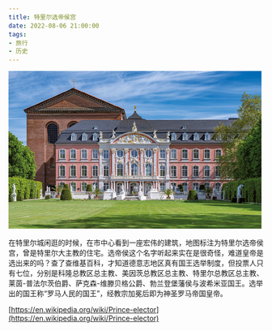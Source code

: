 ```yaml
---
title: 特里尔选帝侯宫
date: 2022-08-06 21:00:00
tags: 
- 旅行
- 历史
---
```


![](/images/202208062100.jpg)

在特里尔城闲逛的时候，在市中心看到一座宏伟的建筑，地图标注为特里尔选帝侯宫，曾是特里尔大主教的住宅。选帝侯这个名字听起来实在是很奇怪，难道皇帝是选出来的吗？查了查维基百科，才知道德意志地区真有国王选举制度，但投票人只有七位，分别是科隆总教区总主教、美因茨总教区总主教、特里尔总教区总主教、莱茵-普法尔茨伯爵、萨克森-维滕贝格公爵、勃兰登堡藩侯与波希米亚国王。选举出的国王称“罗马人民的国王”，经教宗加冕后即为神圣罗马帝国皇帝。

[https://en.wikipedia.org/wiki/Prince-elector](https://en.wikipedia.org/wiki/Prince-elector)
